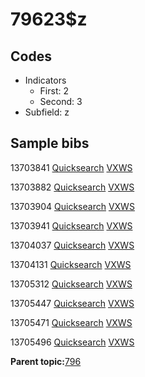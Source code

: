 # 79623$z

## Codes

-   Indicators
    -   First: 2
    -   Second: 3
-   Subfield: z

## Sample bibs

13703841 [Quicksearch](https://search.library.yale.edu/catalog/13703841) [VXWS](http://prodorbis.library.yale.edu:7014/vxws/GetHoldingsService?bibId=13703841)

13703882 [Quicksearch](https://search.library.yale.edu/catalog/13703882) [VXWS](http://prodorbis.library.yale.edu:7014/vxws/GetHoldingsService?bibId=13703882)

13703904 [Quicksearch](https://search.library.yale.edu/catalog/13703904) [VXWS](http://prodorbis.library.yale.edu:7014/vxws/GetHoldingsService?bibId=13703904)

13703941 [Quicksearch](https://search.library.yale.edu/catalog/13703941) [VXWS](http://prodorbis.library.yale.edu:7014/vxws/GetHoldingsService?bibId=13703941)

13704037 [Quicksearch](https://search.library.yale.edu/catalog/13704037) [VXWS](http://prodorbis.library.yale.edu:7014/vxws/GetHoldingsService?bibId=13704037)

13704131 [Quicksearch](https://search.library.yale.edu/catalog/13704131) [VXWS](http://prodorbis.library.yale.edu:7014/vxws/GetHoldingsService?bibId=13704131)

13705312 [Quicksearch](https://search.library.yale.edu/catalog/13705312) [VXWS](http://prodorbis.library.yale.edu:7014/vxws/GetHoldingsService?bibId=13705312)

13705447 [Quicksearch](https://search.library.yale.edu/catalog/13705447) [VXWS](http://prodorbis.library.yale.edu:7014/vxws/GetHoldingsService?bibId=13705447)

13705471 [Quicksearch](https://search.library.yale.edu/catalog/13705471) [VXWS](http://prodorbis.library.yale.edu:7014/vxws/GetHoldingsService?bibId=13705471)

13705496 [Quicksearch](https://search.library.yale.edu/catalog/13705496) [VXWS](http://prodorbis.library.yale.edu:7014/vxws/GetHoldingsService?bibId=13705496)

**Parent topic:**[796](../../tags/796/796.md)

